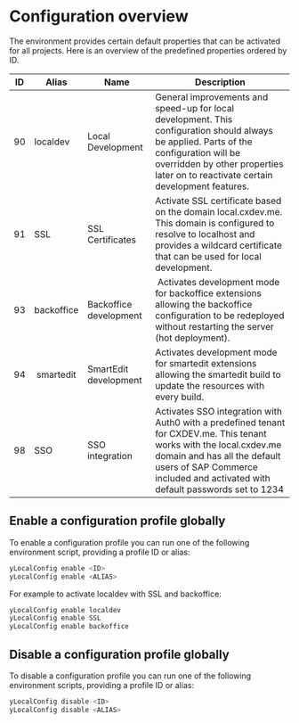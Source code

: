 # Configuration overview

The environment provides certain default properties that can be activated for
all projects. Here is an overview of the predefined properties ordered by ID.

| ID | Alias | Name | Description |
|----|-------|------|-------------|
| 90 | localdev | Local Development | General improvements and speed-up for local development. This configuration should always be applied. Parts of the configuration will be overridden by other properties later on to reactivate certain development features. |
| 91 | SSL | SSL Certificates | Activate SSL certificate based on the domain local.cxdev.me. This domain is configured to resolve to localhost and provides a wildcard certificate that can be used for local development. |
| 93 | backoffice | Backoffice development | Activates development mode for backoffice extensions allowing the backoffice configuration to be redeployed without restarting the server (hot deployment). |
| 94 | smartedit | SmartEdit development | Activates development mode for smartedit extensions allowing the smartedit build to update the resources with every build. |
| 98 | SSO | SSO integration | Activates SSO integration with Auth0 with a predefined tenant for CXDEV.me. This tenant works with the local.cxdev.me domain and has all the default users of SAP Commerce included and activated with default passwords set to 1234 |

## Enable a configuration profile globally

To enable a configuration profile you can run one of the following environment
script, providing a profile ID or alias:
```bash
yLocalConfig enable <ID>
yLocalConfig enable <ALIAS>
```

For example to activate localdev with SSL and backoffice:
```bash
yLocalConfig enable localdev
yLocalConfig enable SSL
yLocalConfig enable backoffice
```

## Disable a configuration profile globally

To disable a configuration profile you can run one of the following environment
scripts, providing a profile ID or alias:
```bash
yLocalConfig disable <ID>
yLocalConfig disable <ALIAS>
```
